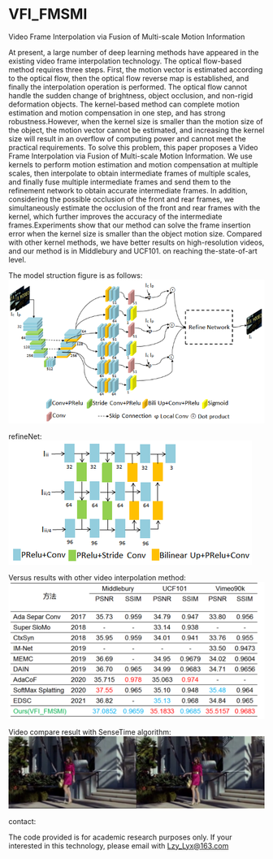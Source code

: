 # VFI_FMSMI
Video Frame Interpolation via Fusion of Multi-scale Motion Information

At present, a large number of deep learning methods have appeared in the existing video frame interpolation technology. The optical flow-based method requires three steps. First, the motion vector is estimated according to the optical flow, then the optical flow reverse map is established, and finally the interpolation operation is performed. The optical flow cannot handle the sudden change of brightness, object occlusion, and non-rigid deformation objects. The kernel-based method can complete motion estimation and motion compensation in one step, and has strong robustness.However, when the kernel size is smaller than the motion size of the object, the motion vector cannot be estimated, and increasing the kernel size will result in an overflow of computing power and cannot meet the practical requirements. 
To solve this problem, this paper proposes a Video Frame Interpolation via Fusion of Multi-scale Motion Information.
We use kernels to perform motion estimation and motion compensation at multiple scales, then interpolate to obtain intermediate frames of multiple scales, and finally fuse multiple intermediate frames and send them to the refinement network to obtain accurate intermediate frames. In addition, considering the possible occlusion of the front and rear frames, we simultaneously estimate the occlusion of the front and rear frames with the kernel, which further improves the accuracy of the intermediate frames.Experiments show that our method can solve the frame insertion error when the kernel size is smaller than the object motion size. Compared with other kernel methods, we have better results on high-resolution videos, and our method is in Middlebury and UCF101. on reaching the-state-of-art level.<br />


The model struction figure is as follows:
![image](https://github.com/lzylyx/VFI_FMSMI/blob/main/fig/model_struct.png)<br />

refineNet:
![image](https://github.com/lzylyx/VFI_FMSMI/blob/main/fig/refine.png)<br />

Versus results with other video interpolation method:
![image](https://github.com/lzylyx/VFI_FMSMI/blob/main/results/compare_results.png)<br />


Video compare result with SenseTime algorithm:
[![Watch the video](https://github.com/lzylyx/VFI_FMSMI/blob/main/video/left_sensetime_right_me.png)](https://github.com/lzylyx/VFI_FMSMI/blob/main/video/left_sensetime_right_me.mp4)


contact:

The code provided is for academic research purposes only. If your interested in this technology, please email with Lzy_Lyx@163.com